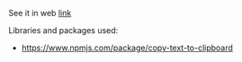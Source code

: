 See it in web [link](https://andrii256.github.io/d7infohelper/)

Libraries and packages used:

- https://www.npmjs.com/package/copy-text-to-clipboard
